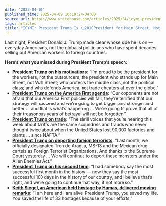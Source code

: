 ```yaml
---
date: '2025-04-09'
published_time: 2025-04-09 10:19:24-04:00
source_url: https://www.whitehouse.gov/articles/2025/04/icymi-president-trump-is-president-for-main-street-not-wall-street/
tags: articles
title: "ICYMI: President Trump Is \u201CPresident for Main Street, Not Wall Street\u201D"
---
```

 
Last night, President Donald J. Trump made clear whose side he is on —
everyday Americans, not the globalist politicians who have spent decades
selling out American workers to foreign countries.

**Here’s what you missed during President Trump’s speech:**

-   [**President Trump on his
    motivations**](https://x.com/RapidResponse47/status/1909761917352108218):
    “I’m proud to be the president for the workers, not the outsourcers;
    the president who stands up for Main Street, not Wall Street; who
    protects the middle class, not the political class; and who defends
    America, not trade cheaters all over the globe.”
-   [**President Trump on the America First
    agenda**](https://www.breitbart.com/politics/2025/04/08/trump-proud-to-be-the-president-for-the-workers-and-middle-class/#:~:text=%E2%80%9COur%20opponents%20are,country%20is%20unthinkable.%E2%80%9D):
    “Our opponents are not afraid that our America First policies will
    fail, they’re terrified that our strategy will succeed and we’re
    going to get bigger and stronger and better … and that is what’s
    happening … We’re going to prove that all of their treasonous years
    of betrayal will not be forgotten.”
-   [**President Trump on
    trade**](https://x.com/RapidResponse47/status/1909760332458856561):
    “The shrill voices that you’re hearing this week about tariffs are
    the same scoundrels and frauds who never thought twice about when
    the United States lost 90,000 factories and plants … since NAFTA.”
-   [**President Trump on deporting foreign
    terrorists**](https://x.com/RapidResponse47/status/1909770634592133283):
    “Last month, we officially designated Tren de Aragua, MS-13 and the
    Mexican drug cartels as Foreign Terrorist Organizations. And thanks
    to the Supreme Court yesterday … We will continue to deport these
    monsters under the Alien Enemies Act.”
-   [**President Trump on his second
    term**](https://x.com/RapidResponse47/status/1909755748659118103):
    “I had somebody say the most successful first month in the history —
    now they say the most successful 100 days in the history of our
    country, and I believe that’s right, and we’re going to continue
    that way, if not more so.”
-   [**Keith Siegel, an American held hostage by Hamas, delivered moving
    remarks**](https://x.com/RapidResponse47/status/1909775445165285532):
    “I am here and I am alive. President Trump, you saved my life. You
    saved the life of 33 hostages because of your efforts.”
